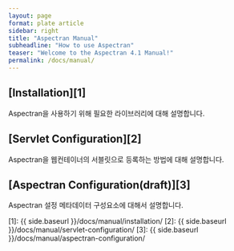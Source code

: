 ```yaml
---
layout: page
format: plate article
sidebar: right
title: "Aspectran Manual"
subheadline: "How to use Aspectran"
teaser: "Welcome to the Aspectran 4.1 Manual!"
permalink: /docs/manual/
---
```


## [Installation][1]
Aspectran을 사용하기 위해 필요한 라이브러리에 대해 설명합니다.

## [Servlet Configuration][2]
Aspectran을 웹컨테이너의 서블릿으로 등록하는 방법에 대해 설명합니다.

## [Aspectran Configuration(draft)][3]
Aspectran 설정 메타데이터 구성요소에 대해서 설명합니다.

[1]: {{ side.baseurl }}/docs/manual/installation/
[2]: {{ side.baseurl }}/docs/manual/servlet-configuration/
[3]: {{ side.baseurl }}/docs/manual/aspectran-configuration/
